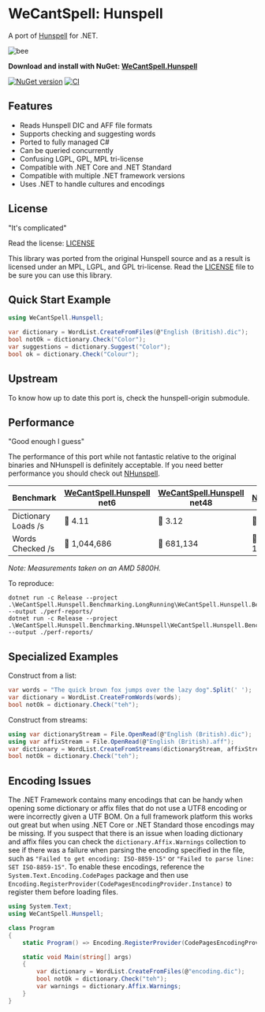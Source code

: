# WeCantSpell: Hunspell

A port of [Hunspell](https://github.com/hunspell/hunspell) for .NET.

![bee](https://raw.githubusercontent.com/aarondandy/WeCantSpell.Hunspell/main/icon.png)

**Download and install with NuGet: [WeCantSpell.Hunspell](https://www.nuget.org/packages/WeCantSpell.Hunspell/)**

[![NuGet version](https://img.shields.io/nuget/v/WeCantSpell.Hunspell.svg?style=flat&label=nuget%3A%20WeCantSpell.Hunspell)](https://www.nuget.org/packages/WeCantSpell.Hunspell/)
[![CI](https://github.com/aarondandy/WeCantSpell.Hunspell/actions/workflows/ci.yml/badge.svg)](https://github.com/aarondandy/WeCantSpell.Hunspell/actions/workflows/ci.yml)

## Features

* Reads Hunspell DIC and AFF file formats
* Supports checking and suggesting words
* Ported to fully managed C#
* Can be queried concurrently
* Confusing LGPL, GPL, MPL tri-license
* Compatible with .NET Core and .NET Standard
* Compatible with multiple .NET framework versions
* Uses .NET to handle cultures and encodings

## License

"It's complicated"

Read the license: [LICENSE](license.txt)

This library was ported from the original Hunspell source
and as a result is licensed under an MPL, LGPL, and GPL tri-license. Read the [LICENSE](license.txt) file to be sure you can use this library.

## Quick Start Example

```csharp
using WeCantSpell.Hunspell;

var dictionary = WordList.CreateFromFiles(@"English (British).dic");
bool notOk = dictionary.Check("Color");
var suggestions = dictionary.Suggest("Color");
bool ok = dictionary.Check("Colour");
```

## Upstream

To know how up to date this port is, check the hunspell-origin submodule.

## Performance

"Good enough I guess"

The performance of this port while not fantastic relative to the original
binaries and NHunspell is definitely acceptable.
If you need better performance you should check out [NHunspell](https://www.nuget.org/packages/NHunspell/).

| Benchmark | [WeCantSpell.Hunspell](https://www.nuget.org/packages/WeCantSpell.Hunspell/) net6 | [WeCantSpell.Hunspell](https://www.nuget.org/packages/WeCantSpell.Hunspell/) net48 | [NHunspell](https://www.nuget.org/packages/NHunspell/) |
|---------------------|--------------|--------------|--------------|
| Dictionary Loads /s | 🥌 4.11      | 🐌 3.12     | 🐇 14.81     |
| Words Checked /s    | 🐇 1,044,686 | 🐢 681,134  | 🐇 1,316,677 |

_Note: Measurements taken on an AMD 5800H._

To reproduce:
```
dotnet run -c Release --project .\WeCantSpell.Hunspell.Benchmarking.LongRunning\WeCantSpell.Hunspell.Benchmarking.LongRunning.csproj --output ./perf-reports/
dotnet run -c Release --project .\WeCantSpell.Hunspell.Benchmarking.NHunspell\WeCantSpell.Hunspell.Benchmarking.NHunspell.csproj --output ./perf-reports/
```

## Specialized Examples

Construct from a list:

```csharp
var words = "The quick brown fox jumps over the lazy dog".Split(' ');
var dictionary = WordList.CreateFromWords(words);
bool notOk = dictionary.Check("teh");
```

Construct from streams:

```csharp
using var dictionaryStream = File.OpenRead(@"English (British).dic");
using var affixStream = File.OpenRead(@"English (British).aff");
var dictionary = WordList.CreateFromStreams(dictionaryStream, affixStream);
bool notOk = dictionary.Check("teh");
```

## Encoding Issues

The .NET Framework contains many encodings that can be handy when opening some dictionary or affix files that do not use a UTF8 encoding or were incorrectly given a UTF BOM. On a full framework platform this works out great but when using .NET Core or .NET Standard those encodings may be missing. If you suspect that there is an issue when loading dictionary and affix files you can check the `dictionary.Affix.Warnings` collection to see if there was a failure when parsing the encoding specified in the file, such as `"Failed to get encoding: ISO-8859-15"` or `"Failed to parse line: SET ISO-8859-15"`. To enable these encodings, reference the `System.Text.Encoding.CodePages` package and then use `Encoding.RegisterProvider(CodePagesEncodingProvider.Instance)` to register them before loading files.

```csharp
using System.Text;
using WeCantSpell.Hunspell;

class Program
{
    static Program() => Encoding.RegisterProvider(CodePagesEncodingProvider.Instance);

    static void Main(string[] args)
    {
        var dictionary = WordList.CreateFromFiles(@"encoding.dic");
        bool notOk = dictionary.Check("teh");
        var warnings = dictionary.Affix.Warnings;
    }
}
```